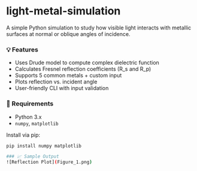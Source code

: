 # light-metal-simulation
A simple Python simulation to study how visible light interacts with metallic surfaces at normal or oblique angles of incidence.

### 💡 Features
- Uses Drude model to compute complex dielectric function
- Calculates Fresnel reflection coefficients (R_s and R_p)
- Supports 5 common metals + custom input
- Plots reflection vs. incident angle
- User-friendly CLI with input validation

### 🔧 Requirements
- Python 3.x
- `numpy`, `matplotlib`

Install via pip:
```bash
pip install numpy matplotlib

### 📈 Sample Output
![Reflection Plot](Figure_1.png)
